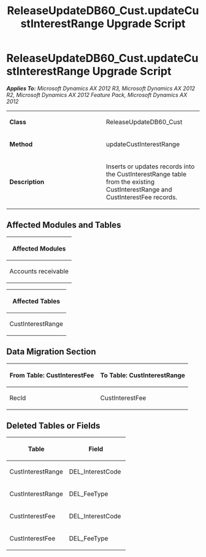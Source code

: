 ﻿---
title: ReleaseUpdateDB60_Cust.updateCustInterestRange Upgrade Script
TOCTitle: ReleaseUpdateDB60_Cust.updateCustInterestRange Upgrade Script
ms:assetid: f9e4d20d-61ac-eb21-9e3d-6c18742b1f07
ms:mtpsurl: https://msdn.microsoft.com/en-us/library/JJ720081(v=AX.60)
ms:contentKeyID: 49712387
ms.date: 05/18/2015
mtps_version: v=AX.60
---

# ReleaseUpdateDB60\_Cust.updateCustInterestRange Upgrade Script 


_**Applies To:** Microsoft Dynamics AX 2012 R3, Microsoft Dynamics AX 2012 R2, Microsoft Dynamics AX 2012 Feature Pack, Microsoft Dynamics AX 2012_

<table>
<colgroup>
<col style="width: 50%" />
<col style="width: 50%" />
</colgroup>
<tbody>
<tr class="odd">
<td><p><strong>Class</strong></p></td>
<td><p>ReleaseUpdateDB60_Cust</p></td>
</tr>
<tr class="even">
<td><p><strong>Method</strong></p></td>
<td><p>updateCustInterestRange</p></td>
</tr>
<tr class="odd">
<td><p><strong>Description</strong></p></td>
<td><p>Inserts or updates records into the CustInterestRange table from the existing CustInterestRange and CustInterestFee records.</p></td>
</tr>
</tbody>
</table>


## Affected Modules and Tables

<table>
<colgroup>
<col style="width: 100%" />
</colgroup>
<thead>
<tr class="header">
<th><p>Affected Modules</p></th>
</tr>
</thead>
<tbody>
<tr class="odd">
<td><p>Accounts receivable</p></td>
</tr>
</tbody>
</table>


<table>
<colgroup>
<col style="width: 100%" />
</colgroup>
<thead>
<tr class="header">
<th><p>Affected Tables</p></th>
</tr>
</thead>
<tbody>
<tr class="odd">
<td><p>CustInterestRange</p></td>
</tr>
</tbody>
</table>


## Data Migration Section

<table>
<colgroup>
<col style="width: 50%" />
<col style="width: 50%" />
</colgroup>
<thead>
<tr class="header">
<th><p>From Table: CustInterestFee</p></th>
<th><p>To Table: CustInterestRange</p></th>
</tr>
</thead>
<tbody>
<tr class="odd">
<td><p>RecId</p></td>
<td><p>CustInterestFee</p></td>
</tr>
</tbody>
</table>


## Deleted Tables or Fields

<table>
<colgroup>
<col style="width: 50%" />
<col style="width: 50%" />
</colgroup>
<thead>
<tr class="header">
<th><p>Table</p></th>
<th><p>Field</p></th>
</tr>
</thead>
<tbody>
<tr class="odd">
<td><p>CustInterestRange</p></td>
<td><p>DEL_InterestCode</p></td>
</tr>
<tr class="even">
<td><p>CustInterestRange</p></td>
<td><p>DEL_FeeType</p></td>
</tr>
<tr class="odd">
<td><p>CustInterestFee</p></td>
<td><p>DEL_InterestCode</p></td>
</tr>
<tr class="even">
<td><p>CustInterestFee</p></td>
<td><p>DEL_FeeType</p></td>
</tr>
</tbody>
</table>

  


